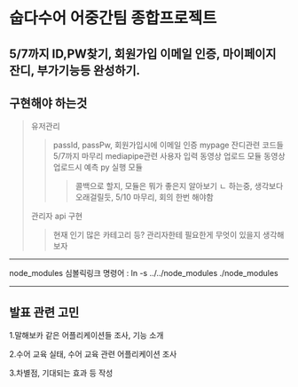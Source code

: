 숩다수어 어중간팀 종합프로젝트
===============================
5/7까지 ID,PW찾기, 회원가입 이메일 인증, 마이페이지 잔디, 부가기능등 완성하기.
-------------------------------------------------------------------------------------------

구현해야 하는것
----------------
>유저관리
>> passId, passPw, 회원가입시에 이메일 인증
>> mypage 잔디관련 코드들
>> 5/7까지 마무리
>mediapipe관련
>>사용자 입력 동영상 업로드 모듈 
>>동영상 업로드시 예측 py 실행 모듈
>>>콜백으로 할지, 모듈은 뭐가 좋은지 알아보기
>>>ㄴ 하는중, 생각보다 오래걸릴듯, 5/10 마무리, 회의 한번 해야함
>>>
>관리자 api 구현
>> 현재 인기 많은 카테고리 등? 관리자한테 필요한게 무엇이 있을지 생각해보자

************************************************************************
node_modules 심볼릭링크 명령어 : ln -s ../../node_modules ./node_modules
************************************************************************
발표 관련 고민
---------------
1.말해보카 같은 어플리케이션들 조사, 기능 소개<p>
2.수어 교육 실태, 수어 교육 관련 어플리케이션 조사<p>
3.차별점, 기대되는 효과 등 작성<p>

